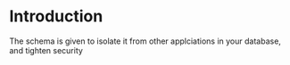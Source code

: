 # Introduction #

The schema is given to isolate it from other applciations in your database, and tighten security
